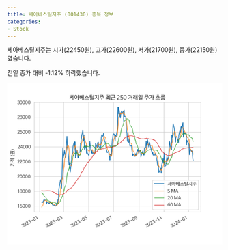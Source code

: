 ```yaml
---
title: 세아베스틸지주 (001430) 종목 정보
categories:
- Stock
---
```


세아베스틸지주는 시가(22450원), 고가(22600원), 저가(21700원), 종가(22150원)였습니다.

전일 종가 대비 -1.12% 하락했습니다.

<!-- more -->

![001430](/assets/images/stock/001430.png)